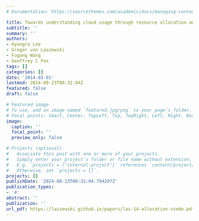 ```yaml
---
# Documentation: https://sourcethemes.com/academic/docs/managing-content/

title: Towards understanding cloud usage through resource allocation analysis on xsede
subtitle: ''
summary: ''
authors:
- Hyungro Lee
- Gregor von Laszewski
- Fugang Wang
- Geoffrey C Fox
tags: []
categories: []
date: '2014-03-01'
lastmod: 2024-08-23T00:31:04Z
featured: false
draft: false

# Featured image
# To use, add an image named `featured.jpg/png` to your page's folder.
# Focal points: Smart, Center, TopLeft, Top, TopRight, Left, Right, BottomLeft, Bottom, BottomRight.
image:
  caption: ''
  focal_point: ''
  preview_only: false

# Projects (optional).
#   Associate this post with one or more of your projects.
#   Simply enter your project's folder or file name without extension.
#   E.g. `projects = ["internal-project"]` references `content/project/deep-learning/index.md`.
#   Otherwise, set `projects = []`.
projects: []
publishDate: '2024-08-23T00:31:04.794297Z'
publication_types:
- '4'
abstract: ''
publication: ''
url_pdf: https://laszewski.github.io/papers/las-14-allocation-xsede.pdf
---
```

